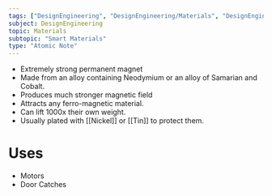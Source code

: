 ```yaml
---
tags: ["DesignEngineering", "DesignEngineering/Materials", "DesignEngineering/Materials/Textiles", "DesignEngineering/Materials/SmartMaterials"]
subject: DesignEngineering
topic: Materials
subtopic: "Smart Materials"
type: "Atomic Note"
---
```


 - Extremely strong permanent magnet
 - Made from an alloy containing Neodymium or an alloy of Samarian and Cobalt.
 - Produces much stronger magnetic field
 - Attracts any ferro-magnetic material.
 - Can lift 1000x their own weight.
 - Usually plated with [[Nickel]] or [[Tin]] to protect them.

# Uses
 - Motors
 - Door Catches